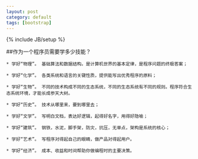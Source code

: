 ```yaml
---
layout: post
category: default
tags: [bootstrap]
---
```

{% include JB/setup %}

##作为一个程序员需要学多少技能？

    * 学好“物理”。 基础算法和数据结构。是计算机世界的基本定律，是程序问题的终极答案；

    * 学好“化学”。 各类系统和语言的关键性质，提供能写出优秀程序的原料；

    * 学好“生物”。 不同的技术构成不同的生态系统，不同的生态系统有不同的规则。程序符合生态系统环境，才能长成参天大树。

    * 学好“历史”。 技术从哪里来，要到哪里去；

    * 学好“文学”。 写明白文档，表达好逻辑，起得好名字，用得好隐喻；

    * 学好“建筑”。 钢铁，水泥，脚手架，防灾，抗压，无单点，架构是系统的核心；

    * 学好“艺术”。 写程序对得起自己的眼睛，做产品对得起用户。

    * 学好“经济”。 成本、收益和时间帮助你做编程时的主要决策。

